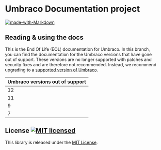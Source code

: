 # Umbraco Documentation project

 [![made-with-Markdown](https://img.shields.io/badge/Made%20with-Markdown-1f425f.svg)](http://commonmark.org)

## Reading & using the docs

This is the End Of Life (EOL) documentation for Umbraco. In this branch, you can find the documentation for the Umbraco versions that have gone out of support. These versions are no longer supported with patches and security fixes and are therefore not recommended. Instead, we recommend upgrading to a [supported version of Umbraco](https://umbraco.com/products/knowledge-center/long-term-support-and-end-of-life/).

| Umbraco versions out of support |
| ------------------------------- |
| 12                              |
| 11                              |
| 9                               |
| 7                               |


## License [![MIT licensed](https://img.shields.io/badge/license-MIT-blue.svg)](./LICENSE.md)
This library is released under the [MIT License](LICENSE.md).
